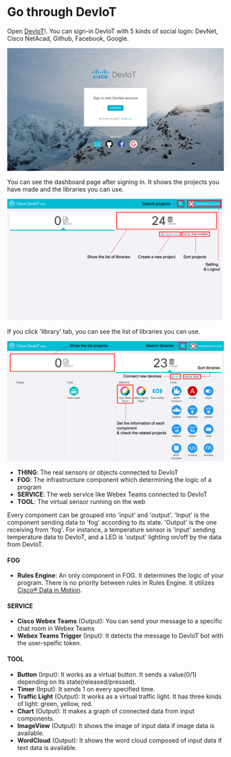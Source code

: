 # Go through DevIoT

Open [DevIoT](https://deviot.cisco.com)!. You can sign-in DevIoT with 5 kinds of social login: DevNet, Cisco NetAcad, Github, Facebook, Google.

![Figure](assets/images/2-1-login.png)

You can see the dashboard page after signing in. It shows the projects you have made and the libraries you can use.

![Figure](assets/images/2-2-dashboard.png)

If you click 'library' tab, you can see the list of libraries you can use.

![Figure](assets/images/2-3-library.png)

* **THING**: The real sensors or objects connected to DevIoT
* **FOG**: The infrastructure component which determining the logic of a program
* **SERVICE**: The web service like Webex Teams connected to DevIoT
* **TOOL**: The virtual sensor running on the web

Every component can be grouped into 'input' and 'output'. 'Input' is the component sending data to 'fog' according to its state. 'Output' is the one receiving from 'fog'. For instance, a temperature sensor is 'input' sending temperature data to DevIoT, and a LED is 'output' lighting on/off by the data from DevIoT.

#### FOG
* **Rules Engine**: An only component in FOG. It determines the logic of your program. There is no priority between rules in Rules Engine. It utilizes [Cisco® Data in Motion](https://developer.cisco.com/site/data-in-motion/).


#### SERVICE
* **Cisco Webex Teams** (Output): You can send your message to a specific chat room in Webex Teams
* **Webex Teams Trigger** (Input): It detects the message to DevIoT bot with the user-speific token.

#### TOOL
* **Button** (Input): It works as a virtual button. It sends a value(0/1) depending on its state(released/pressed).
* **Timer** (Input): It sends 1 on every specified time.
* **Traffic Light** (Output): It works as a virtual traffic light. It has three kinds of light: green, yellow, red.
* **Chart** (Output): It makes a graph of connected data from input components.
* **ImageView** (Output): It shows the image of input data if image data is available.
* **WordCloud** (Output): It shows the word cloud composed of input data if text data is available.